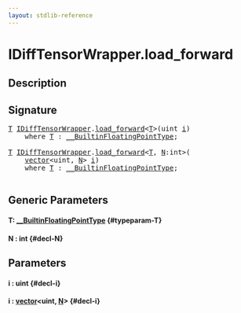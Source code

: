 ```yaml
---
layout: stdlib-reference
---
```


# IDiffTensorWrapper\.load\_forward

## Description





## Signature 

<pre>
<a href="/stdlib-reference/interfaces/idifftensorwrapper-015b/load_forward#typeparam-T" class="code_type">T</a> <a href="/stdlib-reference/interfaces/idifftensorwrapper-015b/index" class="code_type">IDiffTensorWrapper</a>.<a href="/stdlib-reference/interfaces/idifftensorwrapper-015b/load_forward">load_forward</a>&lt;<a href="/stdlib-reference/interfaces/idifftensorwrapper-015b/load_forward#typeparam-T" class="code_type">T</a>&gt;(<span class="code_keyword">uint</span> <a href="/stdlib-reference/interfaces/idifftensorwrapper-015b/load_forward#decl-i" class="code_param">i</a>)
    <span class='code_keyword'>where</span> <a href="/stdlib-reference/interfaces/idifftensorwrapper-015b/load_forward#typeparam-T" class="code_type">T</a> : <a href="/stdlib-reference/interfaces/0_builtinfloatingpointtype-029hm/index" class="code_type">__BuiltinFloatingPointType</a>;

<a href="/stdlib-reference/interfaces/idifftensorwrapper-015b/load_forward#typeparam-T" class="code_type">T</a> <a href="/stdlib-reference/interfaces/idifftensorwrapper-015b/index" class="code_type">IDiffTensorWrapper</a>.<a href="/stdlib-reference/interfaces/idifftensorwrapper-015b/load_forward">load_forward</a>&lt;<a href="/stdlib-reference/interfaces/idifftensorwrapper-015b/load_forward#typeparam-T" class="code_type">T</a>, <a href="/stdlib-reference/interfaces/idifftensorwrapper-015b/load_forward#decl-N" class="code_var">N</a>:<span class="code_keyword">int</span>&gt;(
    <a href="/stdlib-reference/types/vector/index" class="code_type">vector</a>&lt;<span class="code_keyword">uint</span>, <a href="/stdlib-reference/interfaces/idifftensorwrapper-015b/load_forward#decl-N" class="code_var">N</a>&gt; <a href="/stdlib-reference/interfaces/idifftensorwrapper-015b/load_forward#decl-i" class="code_param">i</a>)
    <span class='code_keyword'>where</span> <a href="/stdlib-reference/interfaces/idifftensorwrapper-015b/load_forward#typeparam-T" class="code_type">T</a> : <a href="/stdlib-reference/interfaces/0_builtinfloatingpointtype-029hm/index" class="code_type">__BuiltinFloatingPointType</a>;

</pre>

## Generic Parameters

#### T: [\_\_BuiltinFloatingPointType](/stdlib-reference/interfaces/0_builtinfloatingpointtype-029hm/index) {#typeparam-T}
#### N  : int {#decl-N}

## Parameters

#### i  : uint {#decl-i}
#### i  : [vector](/stdlib-reference/types/vector/index)\<uint, [N](/stdlib-reference/types/vector/index#decl-N)\> {#decl-i}

